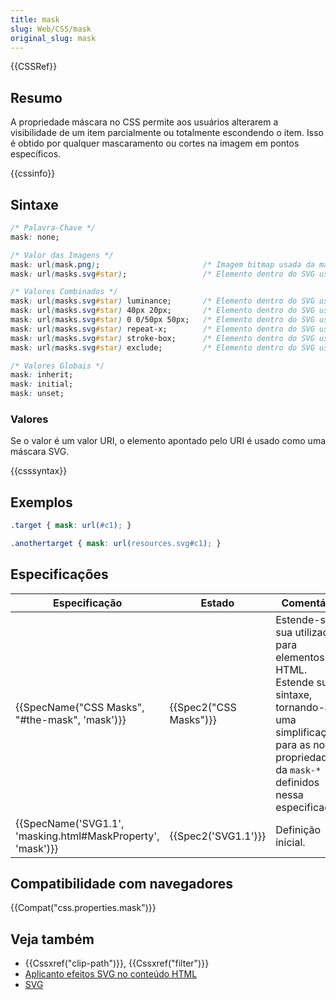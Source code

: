 ```yaml
---
title: mask
slug: Web/CSS/mask
original_slug: mask
---
```

{{CSSRef}}

## Resumo

A propriedade máscara no CSS permite aos usuários alterarem a visibilidade de um item parcialmente ou totalmente escondendo o item. Isso é obtido por qualquer mascaramento ou cortes na imagem em pontos específicos.

{{cssinfo}}

## Sintaxe

```css
/* Palavra-Chave */
mask: none;

/* Valor das Imagens */
mask: url(mask.png);                       /* Imagem bitmap usada da máscara */
mask: url(masks.svg#star);                 /* Elemento dentro do SVG usado como máscara */

/* Valores Combinados */
mask: url(masks.svg#star) luminance;       /* Elemento dentro do SVG usado como máscara de luminância */
mask: url(masks.svg#star) 40px 20px;       /* Elemento dentro do SVG usado como máscara posicionada 40px do topo e 20px da esquerda */
mask: url(masks.svg#star) 0 0/50px 50px;   /* Elemento dentro do SVG usado como máscara com a largura e altura de 50px */
mask: url(masks.svg#star) repeat-x;        /* Elemento dentro do SVG usado como máscara repedida horizontalmente */
mask: url(masks.svg#star) stroke-box;      /* Elemento dentro do SVG usado como máscara extendendo-se até a caixa delimitada pela linha */
mask: url(masks.svg#star) exclude;         /* Elemento dentro do SVG usado como máscara e combinado com o fundo usando partes que não se sobrepõem */

/* Valores Globais */
mask: inherit;
mask: initial;
mask: unset;
```

### Valores

Se o valor é um valor URI, o elemento apontado pelo URI é usado como uma máscara SVG.

{{csssyntax}}

## Exemplos

```css
.target { mask: url(#c1); }

.anothertarget { mask: url(resources.svg#c1); }
```

## Especificações

| Especificação                                                                    | Estado                       | Comentário                                                                                                                                                               |
| -------------------------------------------------------------------------------- | ---------------------------- | ------------------------------------------------------------------------------------------------------------------------------------------------------------------------ |
| {{SpecName("CSS Masks", "#the-mask", 'mask')}}                     | {{Spec2("CSS Masks")}} | Estende-se a sua utilização para elementos HTML. Estende sua sintaxe, tornando-a uma simplificação para as novas propriedades da `mask-*` definidos nessa especificação. |
| {{SpecName('SVG1.1', 'masking.html#MaskProperty', 'mask')}} | {{Spec2('SVG1.1')}}     | Definição inicial.                                                                                                                                                       |

## Compatibilidade com navegadores

{{Compat("css.properties.mask")}}

## Veja também

- {{Cssxref("clip-path")}}, {{Cssxref("filter")}}
- [Aplicanto efeitos SVG no conteúdo HTML](/pt-BR/docs/Applying_SVG_effects_to_HTML_content)
- [SVG](/pt-BR/docs/SVG)
